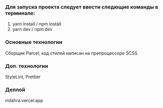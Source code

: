 ### Для запуска проекта следует ввести следющие команды в терминале:
1) yarn install / npm install
2) yarn dev / npm dev

### Основные технологии
Сборщик Parcel, код стилей написан на препроцессоре SCSS
### Доп. технологии
StyleLint, Prettier
### Деплой
milahra.vercel.app

